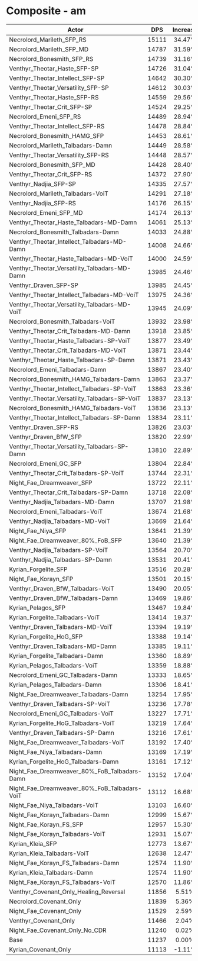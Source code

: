 # Composite - am
| Actor | DPS | Increase |
|---|:---:|:---:|
|Necrolord_Marileth_SFP_RS|15111|34.47%|
|Necrolord_Marileth_SFP_MD|14787|31.59%|
|Necrolord_Bonesmith_SFP_RS|14739|31.16%|
|Venthyr_Theotar_Haste_SFP-SP|14726|31.04%|
|Venthyr_Theotar_Intellect_SFP-SP|14642|30.30%|
|Venthyr_Theotar_Versatility_SFP-SP|14612|30.03%|
|Venthyr_Theotar_Haste_SFP-RS|14559|29.56%|
|Venthyr_Theotar_Crit_SFP-SP|14524|29.25%|
|Necrolord_Emeni_SFP_RS|14489|28.94%|
|Venthyr_Theotar_Intellect_SFP-RS|14478|28.84%|
|Necrolord_Bonesmith_HAMG_SFP|14453|28.61%|
|Necrolord_Marileth_Talbadars-Damn|14449|28.58%|
|Venthyr_Theotar_Versatility_SFP-RS|14448|28.57%|
|Necrolord_Bonesmith_SFP_MD|14428|28.40%|
|Venthyr_Theotar_Crit_SFP-RS|14372|27.90%|
|Venthyr_Nadjia_SFP-SP|14335|27.57%|
|Necrolord_Marileth_Talbadars-VoiT|14291|27.18%|
|Venthyr_Nadjia_SFP-RS|14176|26.15%|
|Necrolord_Emeni_SFP_MD|14174|26.13%|
|Venthyr_Theotar_Haste_Talbadars-MD-Damn|14061|25.13%|
|Necrolord_Bonesmith_Talbadars-Damn|14033|24.88%|
|Venthyr_Theotar_Intellect_Talbadars-MD-Damn|14008|24.66%|
|Venthyr_Theotar_Haste_Talbadars-MD-VoiT|14000|24.59%|
|Venthyr_Theotar_Versatility_Talbadars-MD-Damn|13985|24.46%|
|Venthyr_Draven_SFP-SP|13985|24.45%|
|Venthyr_Theotar_Intellect_Talbadars-MD-VoiT|13975|24.36%|
|Venthyr_Theotar_Versatility_Talbadars-MD-VoiT|13945|24.09%|
|Necrolord_Bonesmith_Talbadars-VoiT|13932|23.98%|
|Venthyr_Theotar_Crit_Talbadars-MD-Damn|13918|23.85%|
|Venthyr_Theotar_Haste_Talbadars-SP-VoiT|13877|23.49%|
|Venthyr_Theotar_Crit_Talbadars-MD-VoiT|13871|23.44%|
|Venthyr_Theotar_Haste_Talbadars-SP-Damn|13871|23.43%|
|Necrolord_Emeni_Talbadars-Damn|13867|23.40%|
|Necrolord_Bonesmith_HAMG_Talbadars-Damn|13863|23.37%|
|Venthyr_Theotar_Intellect_Talbadars-SP-VoiT|13863|23.36%|
|Venthyr_Theotar_Versatility_Talbadars-SP-VoiT|13837|23.13%|
|Necrolord_Bonesmith_HAMG_Talbadars-VoiT|13836|23.13%|
|Venthyr_Theotar_Intellect_Talbadars-SP-Damn|13834|23.11%|
|Venthyr_Draven_SFP-RS|13826|23.03%|
|Venthyr_Draven_BfW_SFP|13820|22.99%|
|Venthyr_Theotar_Versatility_Talbadars-SP-Damn|13810|22.89%|
|Necrolord_Emeni_GC_SFP|13804|22.84%|
|Venthyr_Theotar_Crit_Talbadars-SP-VoiT|13744|22.31%|
|Night_Fae_Dreamweaver_SFP|13722|22.11%|
|Venthyr_Theotar_Crit_Talbadars-SP-Damn|13718|22.08%|
|Venthyr_Nadjia_Talbadars-MD-Damn|13707|21.98%|
|Necrolord_Emeni_Talbadars-VoiT|13674|21.68%|
|Venthyr_Nadjia_Talbadars-MD-VoiT|13669|21.64%|
|Night_Fae_Niya_SFP|13641|21.39%|
|Night_Fae_Dreamweaver_80%_FoB_SFP|13640|21.39%|
|Venthyr_Nadjia_Talbadars-SP-VoiT|13564|20.70%|
|Venthyr_Nadjia_Talbadars-SP-Damn|13531|20.41%|
|Kyrian_Forgelite_SFP|13516|20.28%|
|Night_Fae_Korayn_SFP|13501|20.15%|
|Venthyr_Draven_BfW_Talbadars-VoiT|13490|20.05%|
|Venthyr_Draven_BfW_Talbadars-Damn|13469|19.86%|
|Kyrian_Pelagos_SFP|13467|19.84%|
|Kyrian_Forgelite_Talbadars-VoiT|13414|19.37%|
|Venthyr_Draven_Talbadars-MD-VoiT|13394|19.19%|
|Kyrian_Forgelite_HoG_SFP|13388|19.14%|
|Venthyr_Draven_Talbadars-MD-Damn|13385|19.11%|
|Kyrian_Forgelite_Talbadars-Damn|13360|18.89%|
|Kyrian_Pelagos_Talbadars-VoiT|13359|18.88%|
|Necrolord_Emeni_GC_Talbadars-Damn|13333|18.65%|
|Kyrian_Pelagos_Talbadars-Damn|13306|18.41%|
|Night_Fae_Dreamweaver_Talbadars-Damn|13254|17.95%|
|Venthyr_Draven_Talbadars-SP-VoiT|13236|17.78%|
|Necrolord_Emeni_GC_Talbadars-VoiT|13227|17.71%|
|Kyrian_Forgelite_HoG_Talbadars-VoiT|13219|17.64%|
|Venthyr_Draven_Talbadars-SP-Damn|13216|17.61%|
|Night_Fae_Dreamweaver_Talbadars-VoiT|13192|17.40%|
|Night_Fae_Niya_Talbadars-Damn|13169|17.19%|
|Kyrian_Forgelite_HoG_Talbadars-Damn|13161|17.12%|
|Night_Fae_Dreamweaver_80%_FoB_Talbadars-Damn|13152|17.04%|
|Night_Fae_Dreamweaver_80%_FoB_Talbadars-VoiT|13112|16.68%|
|Night_Fae_Niya_Talbadars-VoiT|13103|16.60%|
|Night_Fae_Korayn_Talbadars-Damn|12999|15.67%|
|Night_Fae_Korayn_FS_SFP|12957|15.30%|
|Night_Fae_Korayn_Talbadars-VoiT|12931|15.07%|
|Kyrian_Kleia_SFP|12773|13.67%|
|Kyrian_Kleia_Talbadars-VoiT|12638|12.47%|
|Night_Fae_Korayn_FS_Talbadars-Damn|12574|11.90%|
|Kyrian_Kleia_Talbadars-Damn|12574|11.90%|
|Night_Fae_Korayn_FS_Talbadars-VoiT|12570|11.86%|
|Venthyr_Covenant_Only_Healing_Reversal|11856|5.51%|
|Necrolord_Covenant_Only|11839|5.36%|
|Night_Fae_Covenant_Only|11529|2.59%|
|Venthyr_Covenant_Only|11466|2.04%|
|Night_Fae_Covenant_Only_No_CDR|11240|0.02%|
|Base|11237|0.00%|
|Kyrian_Covenant_Only|11113|-1.11%|
